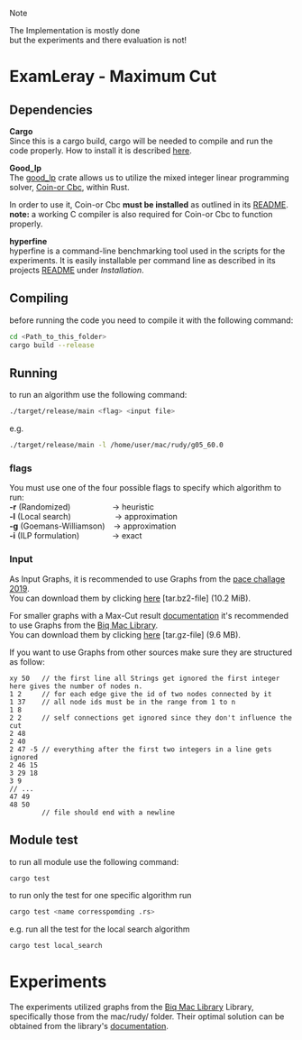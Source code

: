 > [!NOTE]  
> The Implementation is mostly done\
> but the experiments and there evaluation is not!

<!-- test -->

# ExamLeray - Maximum Cut

## Dependencies

**Cargo**\
Since this is a cargo build, cargo will be needed to compile and run the code properly. How to install it is described [here](https://doc.rust-lang.org/cargo/getting-started/installation.html).

**Good_lp**\
The [good_lp](https://crates.io/crates/good_lp) crate allows us to utilize the mixed integer linear programming solver, [Coin-or Cbc](https://www.coin-or.org/Cbc/), within Rust.

In order to use it, Coin-or Cbc **must be installed** as outlined in its [README](https://github.com/coin-or/Cbc/blob/master/README.md).\
**note:** a working C compiler is also required for Coin-or Cbc to function properly.

**hyperfine**\
hyperfine is a command-line benchmarking tool used in the scripts for the experiments.
It is easily installable per command line as described in its projects [README](https://github.com/sharkdp/hyperfine) under *Installation*.


## Compiling
before running the code you need to compile it with the following command:
```bash
cd <Path_to_this_folder>
cargo build --release
```

## Running 
to run an algorithm use the following command:
```bash
./target/release/main <flag> <input file>
```
e.g.
```bash
./target/release/main -l /home/user/mac/rudy/g05_60.0
```

### flags
You must use one of the four possible flags to specify which algorithm to run:\
**-r** (Randomized) &emsp;&emsp;&emsp;&emsp;&emsp;-> heuristic\
**-l** (Local search)&emsp; &emsp;&emsp;&emsp; &emsp;-> approximation\
**-g** (Goemans-Williamson) &ensp; -> approximation\
**-i** (ILP formulation) &emsp; &emsp; &emsp; -> exact

### Input

As Input Graphs, it is recommended to use Graphs from the [pace challage 2019](https://pacechallenge.org/2019/vc/vc_exact/).\
You can download them by clicking [here](https://pacechallenge.org/files/pace2019-vc-exact-public-v2.tar.bz2) [tar.bz2-file] (10.2 MiB).

For smaller graphs with a Max-Cut result [documentation](https://biqmac.aau.at/biqmaclib.pdf) it's recommended to use Graphs from the [Biq Mac Library](https://biqmac.aau.at/biqmaclib.html).\
You can download them by clicking [here](https://biqmac.aau.at/library/tar_files/biqmac_all.tar.gz) [tar.gz-file] (9.6 MB).

If you want to use Graphs from other sources make sure they are structured as follow: 
```
xy 50   // the first line all Strings get ignored the first integer here gives the number of nodes n.  
1 2     // for each edge give the id of two nodes connected by it  
1 37    // all node ids must be in the range from 1 to n
1 8
2 2     // self connections get ignored since they don't influence the cut
2 48
2 40 
2 47 -5 // everything after the first two integers in a line gets ignored
2 46 15 
3 29 18
3 9 
// ...
47 49
48 50  
        // file should end with a newline
```
## Module test
to run all module use the following command:
```bash
cargo test
```

to run only the test for one specific algorithm run
```bash
cargo test <name corresspomding .rs>
```
e.g. run all the test for the local search algorithm
```bash
cargo test local_search
```

# Experiments
The experiments utilized graphs from the [Biq Mac Library](./README.md/#Input) Library, specifically those from the mac/rudy/ folder. Their optimal solution can be obtained from the library's [documentation](https://biqmac.aau.at/biqmaclib.pdf). 
